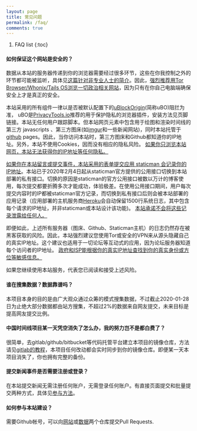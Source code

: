 ```yaml
---
layout: page
title: 常见问题
permalink: /faq/
comments: true
---
```


1. FAQ list
{:toc}

#### 如何保证这个网站是安全的？<a name="privacy"></a>
数据从本站的服务器传递到你的浏览器需要经过很多环节，这些在你我控制之外的环节都可能被监听，具体见[这篇针对非专业人士的简介](https://diymysite.github.io/analytics/#!pages/analytics.md)。因此，<ins>强烈推荐用[Tor Browser](https://www.torproject.org/download/)/[Whonix](https://www.whonix.org/)/[Tails OS](https://tails.boum.org)浏览一切政治相关网站</ins>，因为只有在你自己电脑端确保安全上才是真正的安全。

本站采用的所有组件一律以是否被默认配置下的[uBlockOrigin](https://github.com/gorhill/uBlock)(简称uBO)阻拦为准， uBO是[PrivacyTools.io](https://www.privacytools.io)推荐的用于保护隐私的浏览器插件，安装方法见页脚链接。本站无任何用户跟踪脚本。但本站网页元素中包含用于绘图和渲染时间线的第三方 javascripts 、第三方图床(如[imgur](https://imgur.com)和一些新闻网站)，同时本站托管于[github](https://www.github.com) pages。因此，当你访问本站时，第三方图床和Github都知道你的IP地址。另外，本站不使用Cookies，因而没有相应的隐私风险。 <ins>如果你只浏览本站网页，本站无法获得你的IP地址等任何隐私。</ins>


<ins>如果你在本站留言或提交事件，本站采用的表单提交应用 [staticman](https://staticman.net) 会记录你的IP地址</ins>。本站已于2020年2月4日起从staticman官方提供的公用接口切换到本站部署的私有接口。切换的原因是staticman的官方公用接口被数以万计的博客使用，每次提交都要折腾多次才能成功，体验极差。在使用公用接口期间，用户每次提交内容时的IP都被staticman官方记录，而切换到私有接口后则会被本站部署的应用记录（应用部署的主机服务商[Heroku](https://www.heroku.com/)会自动保留1500行系统日志，其中包含每个请求的IP地址，并非staticman或本站设计该功能)。 <ins>本站承诺不会将这些记录泄露给任何人。</ins>

即便如此，上述所有服务器（图床、Github、Staticman主机）的日志仍然存在被黑客获取的风险。因此，本站强烈建议您使用Tor或安全的VPN来从源头隐藏自己的真实IP地址。这个建议也适用于一切论坛等互动式的应用，因为论坛服务器知道每个访问者的IP地址。 <ins>政府和ISP能根据你的真实IP地址查找到你的真实身份或方位等敏感信息。</ins>

如果您继续使用本站服务，代表您已阅读和接受上述风险。

#### 谁在搜集数据？数据靠谱吗？
本项目本身的目的是由广大观众通过众筹的模式搜集数据，不过截止2020-01-28日为止绝大部分数据都由站方搜集，不超过2%的数据来自网友提交，未来目标是提高网友提交比例。

#### 中国时间线项目某一天凭空消失了怎么办，我的努力岂不是都白费了？
很简单，去gitlab/github/bitbucket等代码托管平台建立本项目的镜像仓库，方法请见[gitlab的教程](https://docs.gitlab.com/ee/user/project/repository/repository_mirroring.html)，本项目任何改动都会实时同步到你的镜像仓库。即便某一天本项目消失了，你也拥有完整的备份。

#### 提交新闻事件是否需要注册或登录？
在本站提交新闻无需注册任何账户，无需登录任何账户。有直接页面提交和批量提交两种方式，具体见[参与方法](/how_to_contribute)。

#### 如何参与本站建设？
需要Github帐号，可以向[网站](https://github.com/chinatimeline/chinatimeline.github.io)或[数据](https://github.com/chinatimeline/data)两个仓库提交Pull Requests.

